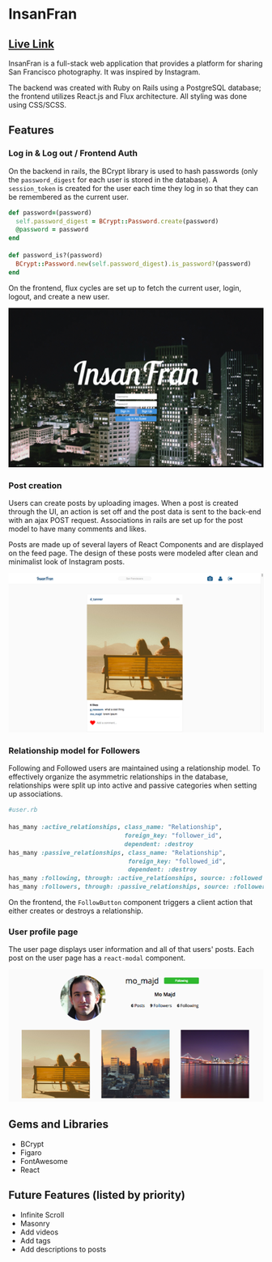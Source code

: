 # InsanFran

## [Live Link][heroku]

[heroku]: http://insanfran.herokuapp.com

InsanFran is a full-stack web application that provides a platform for sharing San Francisco photography. It was inspired by Instagram.

The backend was created with Ruby on Rails using a PostgreSQL database; the frontend utilizes React.js and Flux architecture. All styling was done using CSS/SCSS.

## Features

### Log in & Log out / Frontend Auth

On the backend in rails, the BCrypt library is used to hash passwords (only the `password_digest` for each user is stored in the database).  A `session_token` is created for the user each time they log in so that they can be remembered as the current user.

```Ruby
def password=(password)
  self.password_digest = BCrypt::Password.create(password)
  @password = password
end

def password_is?(password)
  BCrypt::Password.new(self.password_digest).is_password?(password)
end
```
On the frontend, flux cycles are set up to fetch the current user, login, logout, and create a new user.

![Login](/docs/images/login_page.png)

### Post creation

Users can create posts by uploading images. When a post is created through the UI, an action is set off and the post data is sent to the back-end with an ajax POST request. Associations in rails are set up for the post model to have many comments and likes.

Posts are made up of several layers of React Components and are displayed on the feed page. The design of these posts were modeled after clean and minimalist look of Instagram posts.

![Post](/docs/images/post.png)

### Relationship model for Followers

Following and Followed users are maintained using a relationship model. To effectively organize the asymmetric relationships in the database, relationships were split up into active and passive categories when setting up associations.

```Ruby
#user.rb

has_many :active_relationships, class_name: "Relationship",
                                foreign_key: "follower_id",
                                dependent: :destroy
has_many :passive_relationships, class_name: "Relationship",
                                 foreign_key: "followed_id",
                                 dependent: :destroy
has_many :following, through: :active_relationships, source: :followed
has_many :followers, through: :passive_relationships, source: :follower
```
On the frontend, the `FollowButton` component triggers a client action that either creates or destroys a relationship.

### User profile page

The user page displays user information and all of that users' posts. Each post on the user page has a `react-modal` component.

![Profile](/docs/images/user_page.png)

## Gems and Libraries
- BCrypt
- Figaro
- FontAwesome
- React

## Future Features (listed by priority)
- Infinite Scroll
- Masonry
- Add videos
- Add tags
- Add descriptions to posts
